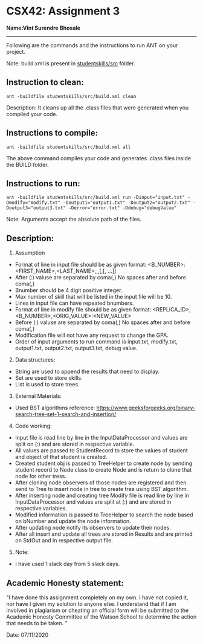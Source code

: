 
# CSX42: Assignment 3
**Name:Vint Surendre Bhosale** 

-----------------------------------------------------------------------

Following are the commands and the instructions to run ANT on your project.


Note: build.xml is present in [studentskills/src](./studentskills/src/) folder.

## Instruction to clean:

```commandline
ant -buildfile studentskills/src/build.xml clean
```

Description: It cleans up all the .class files that were generated when you
compiled your code.

## Instructions to compile:

```commandline
ant -buildfile studentskills/src/build.xml all
```
The above command compiles your code and generates .class files inside the BUILD folder.

## Instructions to run:

```commandline
ant -buildfile studentskills/src/build.xml run -Dinput="input.txt" -Dmodify="modify.txt" -Doutput1="output1.txt" -Doutput2="output2.txt" -Doutput3="output3.txt" -Derror="error.txt" -Ddebug="debugValue"
```
Note: Arguments accept the absolute path of the files.


## Description:
1. Assumption
- Format of line in input file should be as given format:
    <B_NUMBER>:<FIRST_NAME>,<LAST_NAME>,<GPA>,<MAJOR>,[<SKILL>,[<SKILL>, ...]]
- After (:) valuse are separated by coma(,) No spaces after and before coma(,)
- Bnumber should be 4 digit positive integer.
- Max number of skill that will be listed in the input file will be 10.
- Lines in input file can have repeated bnumbers.
- Format of line in modify file should be as given format:
    <REPLICA_ID>,<B_NUMBER>,<ORIG_VALUE>:<NEW_VALUE>
- Before (:) valuse are separated by coma(,) No spaces after and before coma(,)
- Modification file will not have any request to change the GPA.
- Order of input arguments to run command is input.txt, modify.txt, output1.txt,
  output2.txt, output3.txt, debug value.

2. Data structures:
- String are used to append the results that need to display.
- Set are used to store skills.
- List is used to store trees.

3. External Materials:
- Used BST algorithms reference:
    https://www.geeksforgeeks.org/binary-search-tree-set-1-search-and-insertion/

4. Code working:
- Input file is read line by line in the InputDataProcessor and values are split
  on (:) and are stored in respective variable.
- All values are passed to StudentRecord to store the values of student and object
  of that student is created.
- Created student obj is passed to TreeHelper to create node by sending student
  record to Node class to create Node and is return to clone that node for other
  tress.
- After cloning node observers of those nodes are registered and then send to Tree
  to insert node in tree to create tree using BST algorithm.
- After inserting node and creating tree Modify file is read line by line in
  InputDataProcessor and values are split at (:) and are stored in respective
  variables.
- Modified information is passed to TreeHelper to search the node based on 
  bNumber and update the node information.
- After updating node notify its observers to update their nodes.
- After all insert and update all trees are stored in Results and are printed
  on StdOut and in respective output file.

5. Note:
- I have used 1 slack day from 5 slack days.  



## Academic Honesty statement:

"I have done this assignment completely on my own. I have not copied
it, nor have I given my solution to anyone else. I understand that if
I am involved in plagiarism or cheating an official form will be
submitted to the Academic Honesty Committee of the Watson School to
determine the action that needs to be taken. "

Date: 07/11/2020


